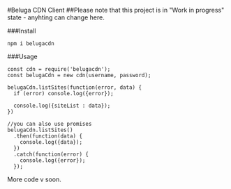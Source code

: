 #Beluga CDN Client
##Please note that this project is in "Work in progress" state - anyhting can change here.


###Install
```
npm i belugacdn
```

###Usage
```
const cdn = require('belugacdn');
const belugaCdn = new cdn(username, password);

belugaCdn.listSites(function(error, data) {
  if (error) console.log({error});

  console.log({siteList : data});
})

//you can also use promises
belugaCdn.listSites()
  .then(function(data) {
    console.log({data});
  })
  .catch(function(error) {
    console.log({error});
  });
```

More code v soon.                                                                                                                                                                                                                                                                                                                                                                                                                                                                                             
